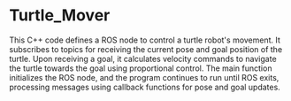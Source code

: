 # Turtle_Mover


This C++ code defines a ROS node to control a turtle robot's movement. It subscribes to topics for receiving the current pose and goal position of the turtle. Upon receiving a goal, it calculates velocity commands to navigate the turtle towards the goal using proportional control. The main function initializes the ROS node, and the program continues to run until ROS exits, processing messages using callback functions for pose and goal updates.
